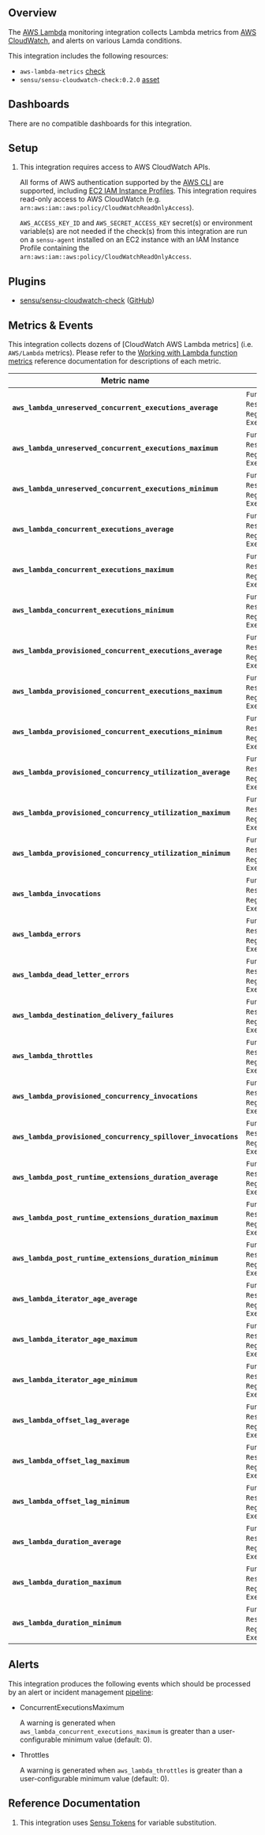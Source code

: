 ## Overview

<!-- Sensu Integration description; supports markdown -->

The [AWS Lambda] monitoring integration collects Lambda metrics from [AWS CloudWatch], and alerts on various Lamda conditions.

[AWS Lambda]: https://aws.amazon.com/lambda/
[AWS CloudWatch]: https://aws.amazon.com/cloudwatch/

<!-- Provide a high level overview of the integration contents (e.g. checks, filters, mutators, handlers, assets, etc) -->

This integration includes the following resources:

* `aws-lambda-metrics` [check]
* `sensu/sensu-cloudwatch-check:0.2.0` [asset]

## Dashboards

<!-- List of compatible dashboards w/ screenshots (supports png, jpeg, and gif images; relative paths only; e.g. `![](img/dashboard-1.png)` )-->

<!-- This integration is compatible with the [{{dashboard_name}}][{{dashboard_link}}] (included w/ [Sensu Plus][sensu-plus]). -->

<!-- ![](img/dashboard.png) -->

There are no compatible dashboards for this integration.

## Setup

<!-- Sensu Integration setup instructions, including Sensu agent configuration and external component configuration -->
<!-- EXAMPLE: what configuration (if any) is required in a third-party service to enable monitoring? -->

1. This integration requires access to AWS CloudWatch APIs.

   All forms of AWS authentication supported by the [AWS CLI] are supported, including [EC2 IAM Instance Profiles]. This integration requires read-only access to AWS CloudWatch (e.g. `arn:aws:iam::aws:policy/CloudWatchReadOnlyAccess`).

   `AWS_ACCESS_KEY_ID` and `AWS_SECRET_ACCESS_KEY` secret(s) or environment variable(s) are not needed if the check(s) from this integration are run on a `sensu-agent` installed on an EC2 instance with an IAM Instance Profile containing the `arn:aws:iam::aws:policy/CloudWatchReadOnlyAccess`.

[AWS CLI]: https://aws.amazon.com/cli/
[EC2 IAM Instance Profiles]: https://docs.aws.amazon.com/IAM/latest/UserGuide/id_roles_use_switch-role-ec2_instance-profiles.html

## Plugins

<!-- Links to any Sensu Integration dependencies (i.e. Sensu Plugins) -->

- [sensu/sensu-cloudwatch-check][sensu-cloudwatch-check-bonsai] ([GitHub][sensu-cloudwatch-check-github])

## Metrics & Events

<!-- List of all metrics or events collected by this integration. -->

This integration collects dozens of [CloudWatch AWS Lambda metrics] (i.e. `AWS/Lambda` metrics).
Please refer to the [Working with Lambda function metrics] reference documentation for descriptions of each metric.

[Working with Lambda function metrics ]: https://docs.aws.amazon.com/lambda/latest/dg/monitoring-metrics.html

| **Metric name** | **Tags** |
|-----------------|----------|
| **`aws_lambda_unreserved_concurrent_executions_average`** | `FunctionName`, `Resource`, `Region`, `ExecutedVersion` |
| **`aws_lambda_unreserved_concurrent_executions_maximum`** | `FunctionName`, `Resource`, `Region`, `ExecutedVersion` |
| **`aws_lambda_unreserved_concurrent_executions_minimum`** | `FunctionName`, `Resource`, `Region`, `ExecutedVersion` |
| **`aws_lambda_concurrent_executions_average`** | `FunctionName`, `Resource`, `Region`, `ExecutedVersion` |
| **`aws_lambda_concurrent_executions_maximum`** | `FunctionName`, `Resource`, `Region`, `ExecutedVersion` |
| **`aws_lambda_concurrent_executions_minimum`** | `FunctionName`, `Resource`, `Region`, `ExecutedVersion` |
| **`aws_lambda_provisioned_concurrent_executions_average`** | `FunctionName`, `Resource`, `Region`, `ExecutedVersion` |
| **`aws_lambda_provisioned_concurrent_executions_maximum`** | `FunctionName`, `Resource`, `Region`, `ExecutedVersion` |
| **`aws_lambda_provisioned_concurrent_executions_minimum`** | `FunctionName`, `Resource`, `Region`, `ExecutedVersion` |
| **`aws_lambda_provisioned_concurrency_utilization_average`** | `FunctionName`, `Resource`, `Region`, `ExecutedVersion` |
| **`aws_lambda_provisioned_concurrency_utilization_maximum`** | `FunctionName`, `Resource`, `Region`, `ExecutedVersion` |
| **`aws_lambda_provisioned_concurrency_utilization_minimum`** | `FunctionName`, `Resource`, `Region`, `ExecutedVersion` |
| **`aws_lambda_invocations`** | `FunctionName`, `Resource`, `Region`, `ExecutedVersion` |
| **`aws_lambda_errors`** | `FunctionName`, `Resource`, `Region`, `ExecutedVersion` |
| **`aws_lambda_dead_letter_errors`** | `FunctionName`, `Resource`, `Region`, `ExecutedVersion` |
| **`aws_lambda_destination_delivery_failures`** | `FunctionName`, `Resource`, `Region`, `ExecutedVersion` |
| **`aws_lambda_throttles`** | `FunctionName`, `Resource`, `Region`, `ExecutedVersion` |
| **`aws_lambda_provisioned_concurrency_invocations`** | `FunctionName`, `Resource`, `Region`, `ExecutedVersion` |
| **`aws_lambda_provisioned_concurrency_spillover_invocations`** | `FunctionName`, `Resource`, `Region`, `ExecutedVersion` |
| **`aws_lambda_post_runtime_extensions_duration_average`** | `FunctionName`, `Resource`, `Region`, `ExecutedVersion` |
| **`aws_lambda_post_runtime_extensions_duration_maximum`** | `FunctionName`, `Resource`, `Region`, `ExecutedVersion` |
| **`aws_lambda_post_runtime_extensions_duration_minimum`** | `FunctionName`, `Resource`, `Region`, `ExecutedVersion` |
| **`aws_lambda_iterator_age_average`** | `FunctionName`, `Resource`, `Region`, `ExecutedVersion` |
| **`aws_lambda_iterator_age_maximum`** | `FunctionName`, `Resource`, `Region`, `ExecutedVersion` |
| **`aws_lambda_iterator_age_minimum`** | `FunctionName`, `Resource`, `Region`, `ExecutedVersion` |
| **`aws_lambda_offset_lag_average`** | `FunctionName`, `Resource`, `Region`, `ExecutedVersion` |
| **`aws_lambda_offset_lag_maximum`** | `FunctionName`, `Resource`, `Region`, `ExecutedVersion` |
| **`aws_lambda_offset_lag_minimum`** | `FunctionName`, `Resource`, `Region`, `ExecutedVersion` |
| **`aws_lambda_duration_average`** | `FunctionName`, `Resource`, `Region`, `ExecutedVersion` |
| **`aws_lambda_duration_maximum`** | `FunctionName`, `Resource`, `Region`, `ExecutedVersion` |
| **`aws_lambda_duration_minimum`** | `FunctionName`, `Resource`, `Region`, `ExecutedVersion` |

## Alerts

<!-- List of all alerts generated by this integration. -->

This integration produces the following events which should be processed by an alert or incident management [pipeline]:

* ConcurrentExecutionsMaximum

  <!-- Description of the alert condition. -->

  A warning is generated when `aws_lambda_concurrent_executions_maximum` is greater than a user-configurable minimum value (default: 0).

* Throttles

  <!-- Description of the alert condition. -->

  A warning is generated when `aws_lambda_throttles` is greater than a user-configurable minimum value (default: 0).

## Reference Documentation

<!-- Please provide links to any relevant reference documentation to help users learn more and/or troubleshoot this integration; specifically including any third-party software documentation. -->

1. This integration uses [Sensu Tokens][tokens] for variable substitution.

<!-- Links -->
[check]: https://docs.sensu.io/sensu-go/latest/observability-pipeline/observe-schedule/checks/
[asset]: https://docs.sensu.io/sensu-go/latest/plugins/assets/
[subscription]: https://docs.sensu.io/sensu-go/latest/observability-pipeline/observe-schedule/subscriptions/
[subscriptions]: https://docs.sensu.io/sensu-go/latest/observability-pipeline/observe-schedule/subscriptions/
[agents]: https://docs.sensu.io/sensu-go/latest/observability-pipeline/observe-schedule/agent/
[annotation]: https://docs.sensu.io/sensu-go/latest/observability-pipeline/observe-schedule/agent/#general-configuration-flags
[plugins]: https://docs.sensu.io/sensu-go/latest/plugins/
[metrics]: https://docs.sensu.io/sensu-go/latest/observability-pipeline/observe-schedule/metrics/
[handler]: https://docs.sensu.io/sensu-go/latest/observability-pipeline/observe-process/handlers/
[pipeline]: https://docs.sensu.io/sensu-go/latest/observability-pipeline/observe-process/pipelines/
[secret]: https://docs.sensu.io/sensu-go/latest/operations/manage-secrets/secrets/
[secrets]: https://docs.sensu.io/sensu-go/latest/operations/manage-secrets/secrets/
[tokens]: https://docs.sensu.io/sensu-go/latest/observability-pipeline/observe-schedule/tokens/
[sensu-plus]: https://sensu.io/features/analytics
[{{dashboard-link}}]: #
[sensu-cloudwatch-check-bonsai]: https://bonsai.sensu.io/assets/sensu/sensu-cloudwatch-check
[sensu-cloudwatch-check-github]: https://github.com/sensu/sensu-cloudwatch-check
